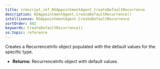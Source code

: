 ```yaml
---
title: crmscript_ref_NSAppointmentAgent_CreateDefaultRecurrence
description: NSAppointmentAgent.CreateDefaultRecurrence()
intellisense: NSAppointmentAgent.CreateDefaultRecurrence
sortOrder: 892
keywords: CreateDefaultRecurrence()
so.topic: reference
---
```



Creates a RecurrenceInfo object populated with the default values for the specific type.



* **Returns:** RecurrenceInfo object with default values.


